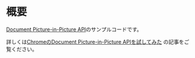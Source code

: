 # 概要
[Document Picture-in-Picture API](https://developer.mozilla.org/en-US/docs/Web/API/Document_Picture-in-Picture_API)のサンプルコードです。

詳しくは[ChromeのDocument Picture-in-Picture APIを試してみた](https://zenn.dev/voiceapplab/articles/2b90180c38af9d) の記事をご覧ください。
